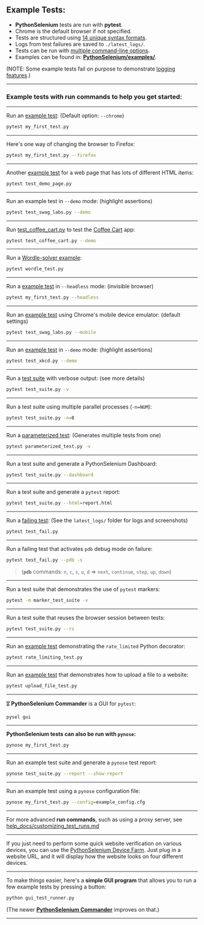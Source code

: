 <!-- PythonSelenium Docs -->

## Example Tests:

* <b>PythonSelenium</b> tests are run with <b>pytest</b>.
* Chrome is the default browser if not specified.
* Tests are structured using [14 unique syntax formats](/help_docs/syntax_formats.md).
* Logs from test failures are saved to ``./latest_logs/``.
* Tests can be run with [multiple command-line options](/help_docs/customizing_test_runs.md).
* Examples can be found in: **[PythonSelenium/examples/](/examples)**.

(NOTE: Some example tests fail on purpose to demonstrate [logging features](/examples/example_logs/ReadMe.md).)

--------

<h3>Example tests with run commands to help you get started:</h3>

--------

Run an [example test](/examples/my_first_test.py): (Default option: ``--chrome``)

```bash
pytest my_first_test.py
```

--------

Here's one way of changing the browser to Firefox:

```bash
pytest my_first_test.py --firefox
```

--------

Another [example test](/examples/offline_examples/test_demo_page.py) for a web page that has lots of different HTML items:

```bash
pytest test_demo_page.py
```

--------

Run an example test in ``--demo`` mode: (highlight assertions)

```bash
pytest test_swag_labs.py --demo
```

--------

Run [test_coffee_cart.py](/examples/test_coffee_cart.py) to test the [Coffee Cart](https://coffee-cart.app/) app:

```bash
pytest test_coffee_cart.py --demo
```

--------

Run a [Wordle-solver example](/examples/wordle_test.py):

```bash
pytest wordle_test.py
```

--------

Run a [example test](/examples/my_first_test.py) in ``--headless`` mode: (invisible browser)

```bash
pytest my_first_test.py --headless
```

--------

Run an [example test](/examples/test_swag_labs.py) using Chrome's mobile device emulator: (default settings)

```bash
pytest test_swag_labs.py --mobile
```

--------

Run an [example test](/examples/test_xkcd.py) in ``--demo`` mode: (highlight assertions)

```bash
pytest test_xkcd.py --demo
```

--------

Run a [test suite](/examples/test_suite.py) with verbose output: (see more details)

```bash
pytest test_suite.py -v
```

--------

Run a test suite using multiple parallel processes (``-n=NUM``):

```bash
pytest test_suite.py -n=8
```

--------

Run a [parameterized test](/examples/parameterized_test.py): (Generates multiple tests from one)

```bash
pytest parameterized_test.py -v
```

--------

Run a test suite and generate a PythonSelenium Dashboard:

```bash
pytest test_suite.py --dashboard
```

--------

Run a test suite and generate a ``pytest`` report:

```bash
pytest test_suite.py --html=report.html
```

--------

Run a [failing test](/examples/test_fail.py): (See the ``latest_logs/`` folder for logs and screenshots)

```bash
pytest test_fail.py
```

--------

Run a failing test that activates ``pdb`` debug mode on failure:

```bash
pytest test_fail.py --pdb -s
```

> (**``pdb``** commands: ``n``, ``c``, ``s``, ``u``, ``d`` => ``next``, ``continue``, ``step``, ``up``, ``down``)

--------

Run a test suite that demonstrates the use of ``pytest`` markers:

```bash
pytest -m marker_test_suite -v
```

--------

Run a test suite that reuses the browser session between tests:

```bash
pytest test_suite.py --rs
```

--------

Run an [example test](/examples/rate_limiting_test.py) demonstrating the ``rate_limited`` Python decorator:

```bash
pytest rate_limiting_test.py
```

--------

Run an [example test](/examples/upload_file_test.py) that demonstrates how to upload a file to a website:

```bash
pytest upload_file_test.py
```

--------

🎖️  **PythonSelenium Commander** is a GUI for ``pytest``:

```bash
pysel gui
```

--------

<b>PythonSelenium tests can also be run with ``pynose``:</b>

```bash
pynose my_first_test.py
```

--------

Run an example test suite and generate a ``pynose`` test report:

```bash
pynose test_suite.py --report --show-report
```

--------

Run an example test using a ``pynose`` configuration file:

```bash
pynose my_first_test.py --config=example_config.cfg
```

--------

For more advanced **run commands**, such as using a proxy server, see [help_docs/customizing_test_runs.md](/help_docs/customizing_test_runs.md)

--------

If you just need to perform some quick website verification on various devices, you can use the <a href="">PythonSelenium Device Farm</a>. Just plug in a website URL, and it will display how the website looks on four different devices.

--------

To make things easier, here's a **simple GUI program** that allows you to run a few example tests by pressing a button:

```bash
python gui_test_runner.py
```

(The newer **[PythonSelenium Commander](/help_docs/commander.md/)** improves on that.)

--------
